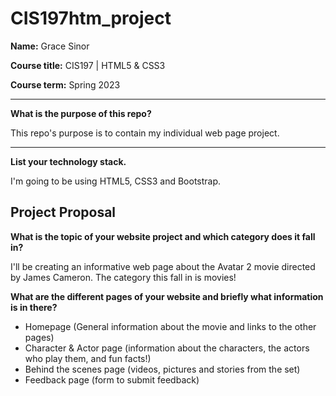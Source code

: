 # CIS197htm_project

**Name:** Grace Sinor

**Course title:** CIS197 | HTML5 & CSS3

**Course term:** Spring 2023

---
**What is the purpose of this repo?**

This repo's purpose is to contain my individual web page project.

---
**List your technology stack.**

I'm going to be using HTML5, CSS3 and Bootstrap.

## Project Proposal


**What is the topic of your website project and which category does it fall in?**

I'll be creating an informative web page about the Avatar 2 movie directed by James Cameron. The category this fall in is movies!


**What are the different pages of your website and briefly what information is in there?**

* Homepage (General information about the movie and links to the other pages)
* Character & Actor page (information about the characters, the actors who play them, and fun facts!)
* Behind the scenes page (videos, pictures and stories from the set)
* Feedback page (form to submit feedback)